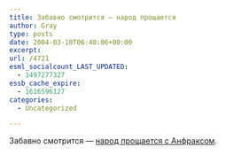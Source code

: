```yaml
---
title: Забавно смотрится — народ прощается
author: Gray
type: posts
date: 2004-03-10T06:40:06+00:00
excerpt:
url: /4721
esml_socialcount_LAST_UPDATED:
  - 1497277327
essb_cache_expire:
  - 1616596127
categories:
  - Uncategorized

---
```








Забавно смотрится &#8212; <a href="http://anfrax.ru/09.03.2004/1/comments" target="_blank">народ прощается с Анфраксом</a>.